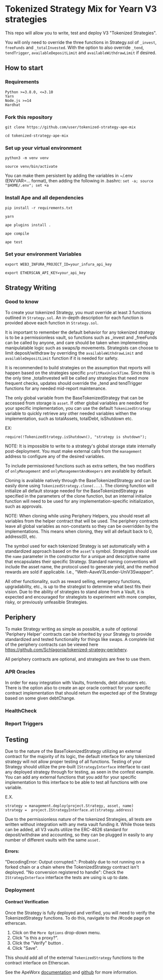 # Tokenized Strategy Mix for Yearn V3 strategies

This repo will allow you to write, test and deploy V3 "Tokenized Strategies".

You will only need to override the three functions in Strategy.sol of `_invest`, `freeFunds` and `_totalInvested`. With the option to also override `_tend`, `tendTrigger`, `availableDepositLimit` and `availableWithdrawLimit` if desired.

## How to start

### Requirements
    Python >=3.8.0, <=3.10
    Yarn
    Node.js >=14
    Hardhat

### Fork this repository

    git clone https://github.com/user/tokenized-strategy-ape-mix

    cd tokenized-strategy-ape-mix

### Set up your virtual environment

    python3 -m venv venv

    source venv/bin/activate

You can make them persistent by adding the variables in ~/.env (ENVVAR=... format), then adding the following in .bashrc: `set -a; source "$HOME/.env"; set +a`

### Install Ape and all dependencies

    pip install -r requirements.txt
    
    yarn
    
    ape plugins install .
    
    ape compile
    
    ape test
    
### Set your environment Variables

    export WEB3_INFURA_PROJECT_ID=your_infura_api_key

    export ETHERSCAN_API_KEY=your_api_key

## Strategy Writing

### Good to know

To create your tokenized Strategy, you must override at least 3 functions outlined in `Strategy.sol`. An in-depth description for each function is provided above each function in `Strategy.sol`.

It is important to remember the default behavior for any tokenized strategy is to be a permissionless vault, so functions such as _invest and _freeFunds can be called by anyone, and care should be taken when implementing manipulatable logic such as swaps/lp movements. Strategists can choose to limit deposit/withdraw by overriding the `availableWithdrawLimit` and `availableDepositLimit` function if it is needed for safety.

It is recommended to build strategies on the assumption that reports will happen based on the strategies specific `profitMaxUnlockTime`. Since this is the only time _totalInvested will be called any strategies that need more frequent checks, updates should override the _tend and tendTrigger functions for any needed mid-report maintenance.

The only global variable from the BaseTokenizedStrategy that can be accessed from storage is `asset`. If other global variables are needed for your specific implementation, you can use the default `TokenizedStrategy` variable to quickly retrieve any other needed variables withen the implementation, such as totalAssets, totalDebt, isShutdown etc.

EX:

    require(!TokenizedStrategy.isShutdown(), "strategy is shutdown");

NOTE: It is impossible to write to a strategy's global storage state internally post-deployment. You must make external calls from the `management` address to configure any of the desired variables.

To include permissioned functions such as extra setters, the two modifiers of `onlyManagement` and `onlyManagementAndKeepers` are available by default.

Cloning is available natively through the BaseTokenizedStrategy and can be easily done using `TokenizedStrategy.clone(...)`. The cloning function will initialize all default storage needed for the BaseTokenizedStrategy as specified in the parameters of the clone function, but an internal initialize function will need to be used for any implementation-specific initialization, such as approvals.

NOTE: When cloning while using Periphery Helpers, you should reset all variables from the helper contract that will be used. The periphery contracts leave all global variables as non-constants so they can be overridden by the implementations. This means when cloning, they will all default back to 0, address(0), etc.

The symbol used for each tokenized Strategy is set automatically with a standardized approach based on the `asset`'s symbol. Strategists should use the `name` parameter in the constructor for a unique and descriptive name that encapsulates their specific Strategy. Standard naming conventions will include the asset name, the protocol used to generate yield, and the method rewards are sold if applicable. I.e., "Weth-AaveV3Lender-UniV3Swapper".

All other functionality, such as reward selling, emergency functions, upgradability, etc., is up to the strategist to determine what best fits their vision. Due to the ability of strategies to stand alone from a Vault, it is expected and encouraged for strategists to experiment with more complex, risky, or previously unfeasible Strategies.

## Periphery

To make Strategy writing as simple as possible, a suite of optional 'Periphery Helper' contracts can be inherited by your Strategy to provide standardized and tested functionality for things like swaps. A complete list of the periphery contracts can be viewed here https://github.com/Schlagonia/tokenized-strategy-periphery.

All periphery contracts are optional, and strategists are free to use them.

### APR Oracles

In order for easy integration with Vaults, frontends, debt allocaters etc. There is the option also to create an apr oracle contract for your specific contract implementation that should return the expected apr of the Strategy based on some given debtChange. 

### HealthCheck

### Report Triggers


## Testing

Due to the nature of the BaseTokenizedStrategy utilizing an external contract for the majority of its logic, the default interface for any tokenized strategy will not allow proper testing of all functions. Testing of your Strategy should utilize the pre-built `IStrategyInterface` interface to cast any deployed strategy through for testing, as seen in the confest example. You can add any external functions that you add for your specific implementation to this interface to be able to test all functions with one variable. 

E.X.

    strategy = management.deploy(project.Strategy, asset, name)
    strategy =  project.IStrategyInterface.at(strategy.address)

Due to the permissionless nature of the tokenized Strategies, all tests are written without integration with any meta vault funding it. While those tests can be added, all V3 vaults utilize the ERC-4626 standard for deposit/withdraw and accounting, so they can be plugged in easily to any number of different vaults with the same `asset.`

#### Errors:

"DecodingError: Output corrupted.": Probably due to not running on a forked chain or a chain where the TokenizedStrategy contract isn't deployed.
"No conversion registered to handle": Check the `IStrategyInterface` interface the tests are using is up to date.

### Deployment

#### Contract Verification

Once the Strategy is fully deployed and verified, you will need to verify the TokenizedStrategy functions. To do this, navigate to the /#code page on etherscan.

1. Click on the `More Options` drop-down menu. 
2. Click "is this a proxy?".
3. Click the "Verify" button .
4. Click "Save". 

This should add all of the external `TokenizedStrategy` functions to the contract interface on Etherscan.

See the ApeWorx [documentation](https://docs.apeworx.io/ape/stable/) and [github](https://github.com/ApeWorX/ape) for more information.
